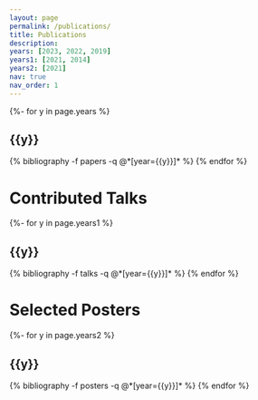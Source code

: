 ```yaml
---
layout: page
permalink: /publications/
title: Publications
description: 
years: [2023, 2022, 2019]
years1: [2021, 2014]
years2: [2021]
nav: true
nav_order: 1
---
```

<!-- _pages/publications.md -->
<div class="publications">

{%- for y in page.years %}
  <h2 class="year">{{y}}</h2>
  {% bibliography -f papers -q @*[year={{y}}]* %}
{% endfor %}

</div>

<h1 class="post-title">Contributed Talks</h1>
<div class="publications">

{%- for y in page.years1 %}
  <h2 class="year">{{y}}</h2>
  {% bibliography -f talks -q @*[year={{y}}]* %} 
{% endfor %}

</div>

</div>
<h1 class="post-title">Selected Posters</h1>
<div class="publications">

{%- for y in page.years2 %}
  <h2 class="year">{{y}}</h2>
  {% bibliography -f posters -q @*[year={{y}}]* %} 
{% endfor %}

</div>

